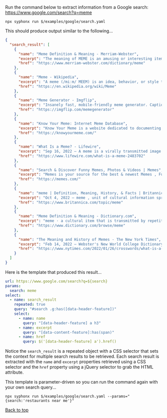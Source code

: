 Run the command below to extract information from a Google search: https://www.google.com/search?q=meme
```
npx syphonx run $/examples/google/search.yaml
```

This should produce output similar to the following...
```json
{
  "search_result": [
    {
      "name": "Meme Definition & Meaning - Merriam-Webster",
      "excerpt": "The meaning of MEME is an amusing or interesting item (such as a captioned picture or video) or genre of items that is spread widely online especially ...",
      "href": "https://www.merriam-webster.com/dictionary/meme"
    },
    {
      "name": "Meme - Wikipedia",
      "excerpt": "A meme (/miːm/ MEEM) is an idea, behavior, or style that spreads by means of imitation from person to person within a culture and often carries symbolic ...",
      "href": "https://en.wikipedia.org/wiki/Meme"
    },
    {
      "name": "Meme Generator - Imgflip",
      "excerpt": "Insanely fast, mobile-friendly meme generator. Caption memes or upload your own images to make custom memes .",
      "href": "https://imgflip.com/memegenerator"
    },
    {
      "name": "Know Your Meme: Internet Meme Database",
      "excerpt": "Know Your Meme is a website dedicated to documenting Internet phenomena: viral videos, image macros, catchphrases, web celebs and more.",
      "href": "https://knowyourmeme.com/"
    },
    {
      "name": "What Is a Meme? - Lifewire",
      "excerpt": "Sep 16, 2022 — A meme is a virally transmitted image embellished with text, usually sharing pointed commentary on cultural symbols, social ideas, ...",
      "href": "https://www.lifewire.com/what-is-a-meme-2483702"
    },
    {
      "name": "Search & Discover Funny Memes, Photos & Videos | Memes",
      "excerpt": "Memes is your source for the best & newest Memes , Funny Pictures, and hilarious videos. Find memes or make them with our Meme Generator.",
      "href": "https://memes.com/"
    },
    {
      "name": "meme | Definition, Meaning, History, & Facts | Britannica",
      "excerpt": "Oct 4, 2022 — meme , unit of cultural information spread by imitation. The term meme (from the Greek mimema, meaning “imitated”) was introduced in 1976 by ...",
      "href": "https://www.britannica.com/topic/meme"
    },
    {
      "name": "Meme Definition & Meaning - Dictionary.com",
      "excerpt": "meme · a cultural item that is transmitted by repetition and replication in a manner analogous to the biological transmission of genes. · a cultural item in the ...",
      "href": "https://www.dictionary.com/browse/meme"
    },
    {
      "name": "The Meaning and History of Memes - The New York Times",
      "excerpt": "Feb 14, 2022 — Webster's New World College Dictionary defines a meme as “a concept, belief, or practice conceived as a unit of cultural information that may be ...",
      "href": "https://www.nytimes.com/2022/01/26/crosswords/what-is-a-meme.html"
    }
  ]
}
```

Here is the template that produced this result...
```yaml
url: https://www.google.com/search?q=${search}
params:
  search: meme
select:
  - name: search_result
    repeated: true
    query: "#search .g:has([data-header-feature])"
    select:
      - name: name
        query: "[data-header-feature] a h3"
      - name: excerpt
        query: "[data-content-feature]:has(span)"
      - name: href
        query: $('[data-header-feature] a').href()
```

Notice the `search_result` is a repeated object with a CSS selector that sets the context for multiple search results to be retrieved. Each search result is extracted with the `name` and `excerpt` properties retrieved using a CSS selector and the `href` property using a jQuery selector to grab the HTML attribute.

This template is parameter-driven so you can run the command again with your own search query...
```
npx syphonx run $/examples/google/search.yaml --params="{search:'restaurants near me'}"
```

[Back to top](/README.md)

